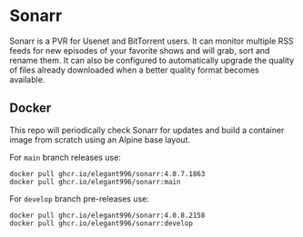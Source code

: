 # Sonarr
Sonarr is a PVR for Usenet and BitTorrent users. It can monitor multiple RSS feeds for new episodes of your favorite shows and will grab, sort and rename them. It can also be configured to automatically upgrade the quality of files already downloaded when a better quality format becomes available.

Docker
-----------------------------------------------
This repo will periodically check Sonarr for updates and build a container image from scratch using an Alpine base layout.

For `main` branch releases use:
```
docker pull ghcr.io/elegant996/sonarr:4.0.7.1863
docker pull ghcr.io/elegant996/sonarr:main
```

For `develop` branch pre-releases use:
```
docker pull ghcr.io/elegant996/sonarr:4.0.8.2158
docker pull ghcr.io/elegant996/sonarr:develop
```